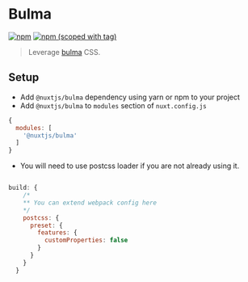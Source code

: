 # Bulma
[![npm](https://img.shields.io/npm/dt/@nuxtjs/bulma.svg?style=flat-square)](https://npmjs.com/package/@nuxtjs/bulma)
[![npm (scoped with tag)](https://img.shields.io/npm/v/@nuxtjs/bulma/latest.svg?style=flat-square)](https://npmjs.com/package/@nuxtjs/bulma)

> Leverage [bulma](http://github.com/jgthms/bulma) CSS.

## Setup
- Add `@nuxtjs/bulma` dependency using yarn or npm to your project
- Add `@nuxtjs/bulma` to `modules` section of `nuxt.config.js`
```js
{
  modules: [
    '@nuxtjs/bulma'
  ]
}
````

- You will need to use postcss loader if you are not already using it.

```js

build: {
    /*
    ** You can extend webpack config here
    */
    postcss: {
      preset: {
        features: {
          customProperties: false
        }
      }
    }
  }
```